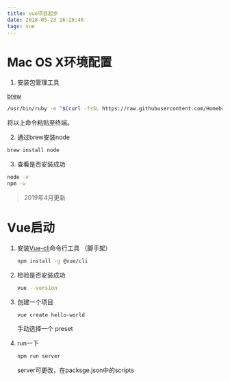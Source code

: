 ```yaml
---
title: vue项目起步
date: 2018-05-23 16:28:46
tags: vue
---
```


# Mac OS X环境配置

1. 安装包管理工具

[brew](https://brew.sh/index_zh-cn)

```bash
/usr/bin/ruby -e "$(curl -fsSL https://raw.githubusercontent.com/Homebrew/install/master/install)"
```

将以上命令粘贴至终端。

2. 通过brew安装node

```bash
brew install node 
```

3. 查看是否安装成功

```bash
node -v 
npm -v
```



> 2019年4月更新

# Vue启动

1. 安装[Vue-cli](https://cli.vuejs.org/zh/guide/installation.html)命令行工具 （脚手架）

   ```bash
   npm install -g @vue/cli
   ```

2. 检验是否安装成功

   ```bash
   vue --version
   ```

3. 创建一个项目

   ```bash
   vue create hello-world
   ```

   手动选择一个 preset

4. run一下

   ```bash
   npm run server
   ```

   server可更改，在packsge.json中的scripts
